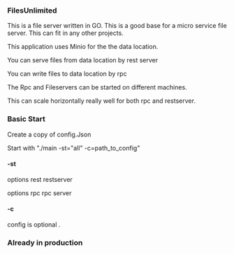 
### FilesUnlimited
This is a file server written in GO. This is a good base for a micro service file server.
This can fit in any other projects.



This application uses Minio for the the data location.

You can serve files from data location by rest server

You can write files to data location  by rpc 




The Rpc and Fileservers can be started on different machines.

This can scale horizontally really well for both rpc and restserver.



### Basic Start

Create a copy of config.Json


Start with "./main -st="all" -c=path_to_config" 


#### -st

options
    rest
        restserver

options 
    rpc 
        rpc server


#### -c 
config is optional . 


### Already  in production